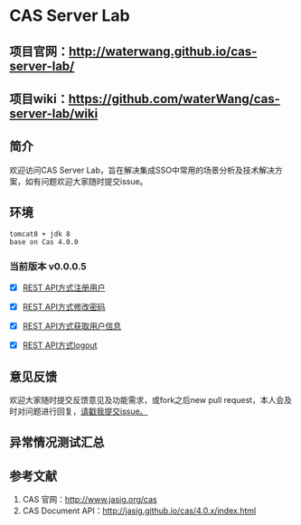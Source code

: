 # CAS Server Lab

## 项目官网：<http://waterwang.github.io/cas-server-lab/>
## 项目wiki：<https://github.com/waterWang/cas-server-lab/wiki>  

## 简介
欢迎访问CAS Server Lab，旨在解决集成SSO中常用的场景分析及技术解决方案，如有问题欢迎大家随时提交issue。

## 环境
	tomcat8 + jdk 8
	base on Cas 4.0.0
	

### 当前版本 v0.0.0.5

- [x] [REST API方式注册用户](https://github.com/waterWang/cas-server-lab/tree/release-v0.0.0.5)   
- [x] [REST API方式修改密码](https://github.com/waterWang/cas-server-lab/tree/release-v0.0.0.5)
- [x] [REST API方式获取用户信息](https://github.com/waterWang/cas-server-lab/tree/release-v0.0.0.5) 
- [x] [REST API方式logout](https://github.com/waterWang/cas-server-lab/tree/release-v0.0.0.5) 


## 意见反馈
欢迎大家随时提交反馈意见及功能需求，或fork之后new pull request，本人会及时对问题进行回复，[请戳我提交issue。](https://github.com/waterWang/cas-server-lab/issues/new)

## 异常情况测试汇总  


## 参考文献
1.  CAS 官网：<http://www.jasig.org/cas>
2.  CAS Document API：<http://jasig.github.io/cas/4.0.x/index.html>